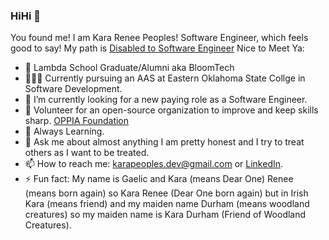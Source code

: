 ### HiHi 🤗

You found me! I am Kara Renee Peoples! Software Engineer, which feels good to say! My path is [Disabled to Software Engineer](https://www.linkedin.com/build-relation/newsletter-follow?entityUrn=6898716482310590464) Nice to Meet Ya:


- 🔭 Lambda School Graduate/Alumni aka BloomTech
- 👩🏻‍🎓 Currently pursuing an AAS at Eastern Oklahoma State Collge in Software Development.
- 🌱 I’m currently looking for a new paying role as a Software Engineer.
- 👯 Volunteer for an open-source organization to improve and keep skills sharp. [OPPIA Foundation](https://www.oppia.org/)
- 🤔 Always Learning.
- 💬 Ask me about almost anything I am pretty honest and I try to treat others as I want to be treated.
- 📫 How to reach me: karapeoples.dev@gmail.com or [LinkedIn](https://www.linkedin.com/in/karapeoples/).
- ⚡ Fun fact: My name is Gaelic and Kara (means Dear One) Renee (means born again) so Kara Renee (Dear One born again) but in Irish
     Kara (means friend) and my maiden name Durham (means woodland creatures) so my maiden name is Kara Durham (Friend of Woodland Creatures).

